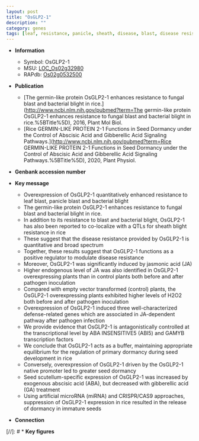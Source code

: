 ```yaml
---
layout: post
title: "OsGLP2-1"
description: ""
category: genes
tags: [leaf, resistance, panicle, sheath, disease, blast, disease resistance, jasmonic,  ja , jasmonic acid, blight, JA, bacterial blight, pathogen, fungal blast, transcription factor, development, seed,  ABA , abscisic acid, ABA, seed development, dormancy]
---
```


* **Information**  
    + Symbol: OsGLP2-1  
    + MSU: [LOC_Os02g32980](http://rice.uga.edu/cgi-bin/ORF_infopage.cgi?orf=LOC_Os02g32980)  
    + RAPdb: [Os02g0532500](https://rapdb.dna.affrc.go.jp/locus/?name=Os02g0532500)  

* **Publication**  
    + [The germin-like protein OsGLP2-1 enhances resistance to fungal blast and bacterial blight in rice.](http://www.ncbi.nlm.nih.gov/pubmed?term=The germin-like protein OsGLP2-1 enhances resistance to fungal blast and bacterial blight in rice.%5BTitle%5D), 2016, Plant Mol Biol.
    + [Rice GERMIN-LIKE PROTEIN 2-1 Functions in Seed Dormancy under the Control of Abscisic Acid and Gibberellic Acid Signaling Pathways.](http://www.ncbi.nlm.nih.gov/pubmed?term=Rice GERMIN-LIKE PROTEIN 2-1 Functions in Seed Dormancy under the Control of Abscisic Acid and Gibberellic Acid Signaling Pathways.%5BTitle%5D), 2020, Plant Physiol.

* **Genbank accession number**  

* **Key message**  
    + Overexpression of OsGLP2-1 quantitatively enhanced resistance to leaf blast, panicle blast and bacterial blight
    + The germin-like protein OsGLP2-1 enhances resistance to fungal blast and bacterial blight in rice.
    + In addition to its resistance to blast and bacterial blight, OsGLP2-1 has also been reported to co-localize with a QTLs for sheath blight resistance in rice
    + These suggest that the disease resistance provided by OsGLP2-1 is quantitative and broad spectrum
    + Together, these results suggest that OsGLP2-1 functions as a positive regulator to modulate disease resistance
    + Moreover, OsGLP2-1 was significantly induced by jasmonic acid (JA)
    + Higher endogenous level of JA was also identified in OsGLP2-1 overexpressing plants than in control plants both before and after pathogen inoculation
    + Compared with empty vector transformed (control) plants, the OsGLP2-1 overexpressing plants exhibited higher levels of H2O2 both before and after pathogen inoculation
    + Overexpression of OsGLP2-1 induced three well-characterized defense-related genes which are associated in JA-dependent pathway after pathogen infection
    + We provide evidence that OsGLP2-1 is antagonistically controlled at the transcriptional level by ABA INSENSITIVE5 (ABI5) and GAMYB transcription factors
    + We conclude that OsGLP2-1 acts as a buffer, maintaining appropriate equilibrium for the regulation of primary dormancy during seed development in rice
    + Conversely, overexpression of OsGLP2-1 driven by the OsGLP2-1 native promoter led to greater seed dormancy
    + Seed scutellum-specific expression of OsGLP2-1 was increased by exogenous abscisic acid (ABA), but decreased with gibberellic acid (GA) treatment
    + Using artificial microRNA (miRNA) and CRISPR/CAS9 approaches, suppression of OsGLP2-1 expression in rice resulted in the release of dormancy in immature seeds

* **Connection**  

[//]: # * **Key figures**  


